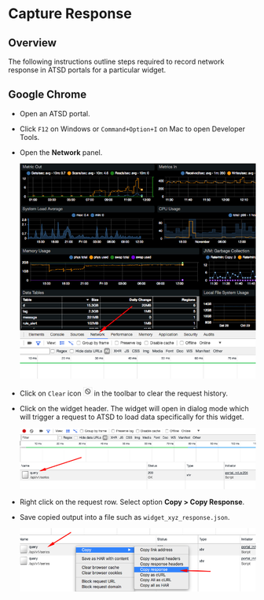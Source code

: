 # Capture Response

## Overview

The following instructions outline steps required to record network response in ATSD portals for a particular widget.

## Google Chrome

- Open an ATSD portal.

- Click `F12` on Windows or `Command+Option+I` on Mac to open Developer Tools.

- Open the **Network** panel.

  ![](images/network_panel.png)

- Click on `Clear` icon  ![](images/clear_button.png)  in the toolbar to clear the request history.

- Click on the widget header. The widget will open in dialog mode which will trigger a request to ATSD to load data specifically for this widget.

  ![](images/response_received.png)

- Right click on the request row. Select option **Copy > Copy Response**.

- Save copied output into a file such as `widget_xyz_response.json`.

  ![](images/copy_response.png)


